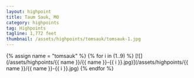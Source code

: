 ```yaml
---
layout: highpoint
title: Taum Sauk, MO
category: highpoints
tag: Highpoints
tagline: 1,772 feet
thumbnail: /assets/highpoints/tomsauk/tomsauk-1.jpg
---
```


{% assign name = "tomsauk" %}
{% for i in (1..9) %}
[![](/assets/highpoints/{{ name }}/{{ name }}-{{ i }}.jpg)](/assets/highpoints/{{ name }}/{{ name }}-{{ i }}.jpg)
{% endfor %}